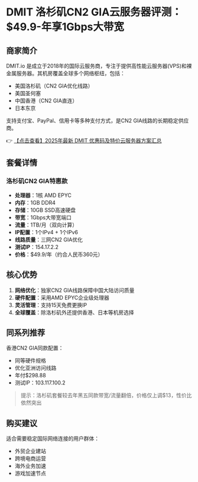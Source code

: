 # DMIT 洛杉矶CN2 GIA云服务器评测：$49.9-年享1Gbps大带宽

## 商家简介
DMIT.io 是成立于2018年的国际云服务商，专注于提供高性能云服务器(VPS)和裸金属服务器。其机房覆盖全球多个网络枢纽，包括：
- 美国洛杉矶（CN2 GIA优化线路）
- 美国圣何塞
- 中国香港（CN2 GIA直连）
- 日本东京

支持支付宝、PayPal、信用卡等多种支付方式，是CN2 GIA线路的长期稳定供应商。

👉 [【点击查看】2025年最新 DMIT 优惠码及特价云服务器方案汇总](https://bit.ly/dmit_coupon)

## 套餐详情
### 洛杉矶CN2 GIA特惠款
- **处理器**：1核 AMD EPYC
- **内存**：1GB DDR4
- **存储**：10GB SSD高速硬盘
- **带宽**：1Gbps大带宽端口
- **流量**：1TB/月（双向计算）
- **IP配置**：1个IPv4 + 1个IPv6
- **线路质量**：三网CN2 GIA优化
- **测试IP**：154.17.2.2
- **价格**：$49.9/年（约合人民币360元）

## 核心优势
1. **网络优化**：独家CN2 GIA线路保障中国大陆访问质量
2. **硬件配置**：采用AMD EPYC企业级处理器
3. **灵活管理**：支持15天免费更换IP
4. **全球覆盖**：除洛杉矶外还提供香港、日本等机房选择

## 同系列推荐
香港CN2 GIA同款配置：
- 同等硬件规格
- 优化亚洲访问线路
- 年付$298.88
- 测试IP：103.117.100.2

> 提示：洛杉矶套餐较去年黑五同款带宽/流量翻倍，价格仅上调$13，性价比依然突出

## 购买建议
适合需要稳定国际网络连接的用户群体：
- 外贸企业建站
- 跨境电商运营
- 海外业务加速
- 游戏加速节点